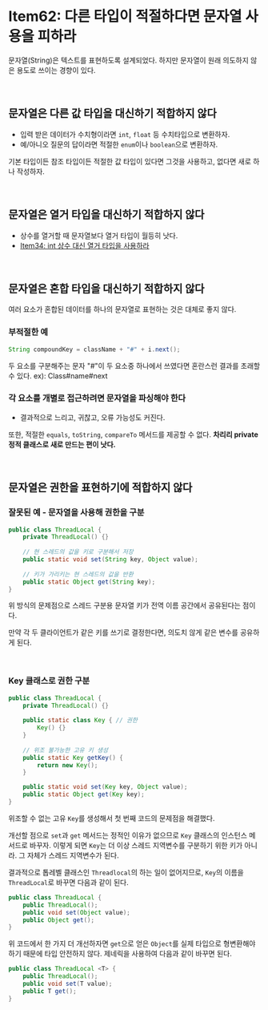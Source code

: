 # Item62: 다른 타입이 적절하다면 문자열 사용을 피하라

문자열(String)은 텍스트를 표현하도록 설계되었다. 하지만 문자열이 원래 의도하지 않은 용도로 쓰이는 경향이 있다.

</br >

## 문자열은 다른 값 타입을 대신하기 적합하지 않다

- 입력 받은 데이터가 수치형이라면 `int`, `float` 등 수치타입으로 변환하자.
- 예/아니오 질문의 답이라면 적절한 `enum`이나 `boolean`으로 변환하자.

기본 타입이든 참조 타입이든 적절한 값 타입이 있다면 그것을 사용하고, 없다면 새로 하나 작성하자.

</br >

## 문자열은 열거 타입을 대신하기 적합하지 않다

- 상수를 열거할 때 문자열보다 열거 타입이 월등히 낫다.
- [Item34: int 상수 대신 열거 타입을 사용하라](https://github.com/BangKiHyun/Effective_Java/blob/master/Chapter6/Item34.md)

</br >

## 문자열은 혼합 타입을 대신하기 적합하지 않다

여러 요소가 혼합된 데이터를 하나의 문자열로  표현하는 것은 대체로 좋지 않다.

### 부적절한 예

~~~java
String compoundKey = className + "#" + i.next();
~~~

두 요소를 구분해주는 문자 "#"이 두 요소중 하나에서 쓰였다면 혼란스런 결과를 초래할 수 있다. ex): Class#name#next

### 각 요소를 개별로 접근하려면 문자열을 파싱해야 한다

- 결과적으로 느리고, 귀찮고, 오류 가능성도 커진다.

또한, 적절한 `equals`, `toString`, `compareTo` 메서드를 제공할 수 없다. **차리리 private 정적 클래스로 새로 만드는 편이 낫다.**

</br >

## 문자열은 권한을 표현하기에 적합하지 않다

### 잘못된 예 - 문자열을 사용해 권한을 구분

~~~java
public class ThreadLocal {
    private ThreadLocal() {}
 
    // 현 스레드의 값을 키로 구분해서 저장
    public static void set(String key, Object value);
    
    // 키가 가리키는 현 스레드의 값을 반환
    public static Object get(String key);
}
~~~

위 방식의 문제점으로 스레드 구분용 문자열 키가 전역 이름 공간에서 공유된다는 점이다.

만약 각 두 클라이언트가 같은 키를 쓰기로 결정한다면, 의도치 않게 같은 변수를 공유하게 된다.

</br >

### Key 클래스로 권한 구분

~~~java
public class ThreadLocal {
    private ThreadLocal() {}
    
    public static class Key { // 권한
        Key() {}
    }
    
    // 위조 불가능한 고유 키 생성
    public static Key getKey() {
        return new Key();
    }

    public static void set(Key key, Object value);
    public static Object get(Key key);
}
~~~

위조할 수 없는 고유 `Key`를 생성해서 첫 번째 코드의 문제점을 해결했다.

개선할 점으로 `set`과 `get` 메서드는 정적인 이유가 없으므로 `Key` 클래스의 인스턴스 메서드로 바꾸자. 이렇게 되면 `Key`는 더 이상 스레드 지역변수를 구분하기 위한 키가 아니라. 그 자체가 스레드 지역변수가 된다.

결과적으로 톱레벨 클래스인 `Threadlocal`의 하는 일이 없어지므로, `Key`의 이름을 `ThreadLocal`로 바꾸면 다음과 같이 된다.

~~~java
public class ThreadLocal {
    public ThreadLocal();
    public void set(Object value);
    public Object get();
}
~~~

위 코드에서 한 가지 더 개선하자면 `get`으로 얻은 `Object`를 실제 타입으로 형변환해야 하기 때문에 타입 안전하지 않다. 제네릭을 사용하여 다음과 같이 바꾸면 된다.

~~~java
public class ThreadLocal <T> {
    public ThreadLocal();
    public void set(T value);
    public T get();
}
~~~

